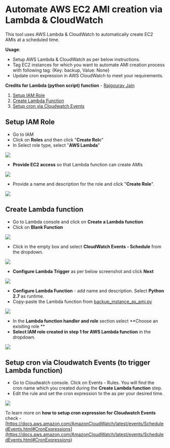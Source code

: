 # Automate AWS EC2 AMI creation via Lambda & CloudWatch

This tool uses AWS Lambda & CloudWatch to automatically create EC2 AMIs at a scheduled time.

**Usage**: 

- Setup AWS Lambda & CloudWatch as per below instructions. 
- Tag EC2 instances for which you want to automate AMI creation process with following tag: {Key: backup, Value: None}
- Update cron expression in AWS CloudWatch to meet your requirements.

**Credits for Lambda (python script) function** - [Rajgourav Jain](https://github.com/rajgouravjain)

1. [Setup IAM Role](https://github.com/gaurav-kamboj/aws/tree/master/lambda-create-ami#setup-iam-role)
1. [Create Lambda Function](https://github.com/gaurav-kamboj/aws/tree/master/lambda-create-ami#create-lambda-function)
1. [Setup cron via Cloudwatch Events](https://github.com/gaurav-kamboj/aws/tree/master/lambda-create-ami#setup-cron-via-cloudwatch-events-to-trigger-lambda-function)


## Setup IAM Role

- Go to IAM 
- Click on **Roles** and then click "**Create Rol**e"
- In Select role type, select "**AWS Lambda**"

![](http://aws.gauravkamboj.com/images/iam-1.PNG)

- **Provide EC2 access** so that Lambda function can create AMIs

![](http://aws.gauravkamboj.com/images/iam-2.PNG)

- Provide a name and description for the role and click "**Create Role**".

![](http://aws.gauravkamboj.com/images/iam-3.PNG)

## Create Lambda function

- Go to Lambda console and click on **Create a Lambda function**
- Click on **Blank Function**

![](http://aws.gauravkamboj.com/images/lambda-1.PNG)

- Click in the empty box and select **CloudWatch Events - Schedule** from the dropdown.

![](http://aws.gauravkamboj.com/images/lambda-3.PNG)

- **Configure Lambda Trigger** as per below screenshot and click **Next**

![](http://aws.gauravkamboj.com/images/lambda-4.PNG)

- **Configure Lambda Function** - add name and description. Select **Python 2.7** as runtime.
- Copy-paste the Lambda function from [backup_instance_as_ami.py](https://github.com/rajgouravjain/devops/blob/master/aws/lambda/backup_instance_as_ami.py)

![](http://aws.gauravkamboj.com/images/lambda-5.PNG)

- In the **Lambda function handler and role** section select **Choose an exisiting role **
- **Select IAM role created in step 1 for AWS Lambda function** in the dropdown.

![](http://aws.gauravkamboj.com/images/lambda-6.PNG)



## Setup cron via Cloudwatch Events (to trigger Lambda function) 

- Go to Cloudwatch console. Click on Events - Rules. You will find the cron name which you created during the **Create Lambda function** step.
- Edit the rule and set the cron expression to the as per your desired time.

![](http://aws.gauravkamboj.com/images/cron-1.PNG)

To learn more on **how to setup cron expression for Cloudwatch Events** check - [https://docs.aws.amazon.com/AmazonCloudWatch/latest/events/ScheduledEvents.html#CronExpressions](https://docs.aws.amazon.com/AmazonCloudWatch/latest/events/ScheduledEvents.html#CronExpressions)

